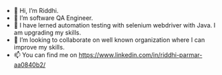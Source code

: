 - 👋 Hi, I’m Riddhi.
- 👀 I’m software QA Engineer.
- 🌱 I have lerned automation testing with selenium webdriver with Java. I am upgrading my skills.
- 💞️ I’m looking to collaborate on well known organization where I can improve my skills.
- 📫 You can find me on https://www.linkedin.com/in/riddhi-parmar-aa0840b2/ 

<!---
riddhs/riddhs is a ✨ special ✨ repository because its `README.md` (this file) appears on your GitHub profile.
You can click the Preview link to take a look at your changes.
--->
